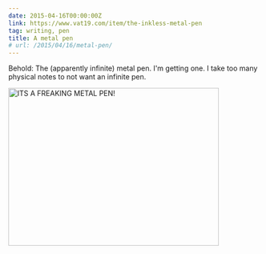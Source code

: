 ```yaml
---
date: 2015-04-16T00:00:00Z
link: https://www.vat19.com/item/the-inkless-metal-pen
tag: writing, pen
title: A metal pen
# url: /2015/04/16/metal-pen/
---
```


Behold: The (apparently infinite) metal pen. I'm getting one. I take too many physical notes to not want an infinite pen.
<div class="image">
  
<img src="/images/metal-pen.jpg" width="420" height="315" border="0" alt="ITS A FREAKING METAL PEN!" data-src="/images/metal-pen.jpg">

</div>